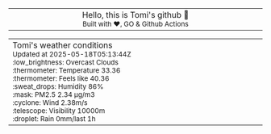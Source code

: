 
<div align="center">
<table>
<tbody>
<td align="center">
<img width="2000" height="0"><br>
Hello, this is Tomi's github 👋<br>
<sup>Built with ❤️, GO & Github Actions</sup><br>
<img width="2000" height="0">
</td>
</tbody>
</table>
</div>
<table>
<tbody>
<td align="left">
<img width="2000" height="0"><br>
Tomi's weather conditions<br>
<sup>Updated at 2025-05-18T05:13:44Z</sup><br>
<sup>:low_brightness: Overcast Clouds</sup><br>
<sup>:thermometer: Temperature 33.36 </sup><br>
<sup>:thermometer: Feels like 40.36</sup><br>
<sup>:sweat_drops: Humidity 86%</sup><br>
<sup>:mask: PM2.5 2.34 μg/m3</sup><br>
<sup>:cyclone: Wind 2.38m/s </sup><br>
<sup>:telescope: Visibility 10000m </sup><br>
<sup>:droplet: Rain 0mm/last 1h </sup><br>
<img width="2000" height="0">
</td>
<td align="left">
<img width="2000" height="0"><br>
<br>
<img width="2000" height="0">
</td>
</tbody>
</table>
</div>
    